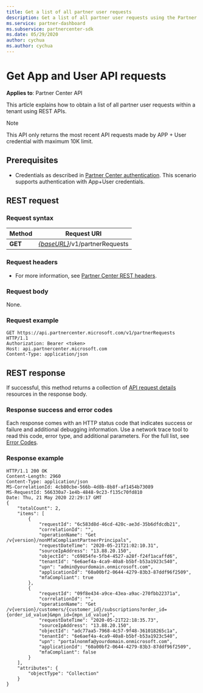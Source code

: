 ```yaml
---
title: Get a list of all partner user requests
description: Get a list of all partner user requests using the Partner REST API.
ms.service: partner-dashboard
ms.subservice: partnercenter-sdk
ms.date: 05/29/2020
author: cychua
ms.author: cychua
---
```


# Get App and User API requests

**Applies to**: Partner Center API

This article explains how to obtain a list of all partner user requests within a tenant using REST APIs.

 > [!NOTE]
 > This API only returns the most recent API requests made by APP + User credential with maximum 10K limit.

## Prerequisites

- Credentials as described in [Partner Center authentication](partner-center-authentication.md). This scenario supports authentication with App+User credentials.

## REST request

### Request syntax

| Method  | Request URI                                                        |
|---------|--------------------------------------------------------------------|
| **GET** | [*{baseURL}*](partner-center-rest-urls.md)/v1/partnerRequests |

### Request headers

- For more information, see [Partner Center REST headers](headers.md).

### Request body

None.

### Request example

```http
GET https://api.partnercenter.microsoft.com/v1/partnerRequests HTTP/1.1
Authorization: Bearer <token>
Host: api.partnercenter.microsoft.com
Content-Type: application/json
```

## REST response

If successful, this method returns a collection of [API request details](mfa-resources.md#api-request-details) resources in the response body.

### Response success and error codes

Each response comes with an HTTP status code that indicates success or failure and additional debugging information. Use a network trace tool to read this code, error type, and additional parameters. For the full list, see [Error Codes](error-codes.md).

### Response example

``` http
HTTP/1.1 200 OK
Content-Length: 2960
Content-Type: application/json
MS-CorrelationId: 4cb80cbe-566b-4d8b-8b8f-af1454b73089
MS-RequestId: 566330a7-1e4b-4848-9c23-f135c70fd810
Date: Thu, 21 May 2020 22:29:17 GMT
{
    "totalCount": 2,
    "items": [
        {
            "requestId": "6c583d8d-46cd-420c-ae3d-35b6dfdcdb21",
            "correlationId": "",
            "operationName": "Get /v{version}/nonMfaCompliantPartnerPrincipals",
            "requestDateTime": "2020-05-21T21:02:10.31",
            "sourceIpAddress": "13.88.20.150",
            "objectId": "c69854fe-5fb4-4527-a28f-f24f1acaffd6",
            "tenantId": "6e6aef4a-4ca9-40a8-b5bf-b53a1923c540",
            "upn": "admin@yourdomain.onmicrosoft.com",
            "applicationId": "60a00bf2-0644-4279-83b3-87ddf96f2509",
            "mfaCompliant": true
        },
        {
            "requestId": "09f8e434-a9ce-43ea-a9ac-270fbb22371a",
            "correlationId": "",
            "operationName": "Get /v{version}/customers/{customer_id}/subscriptions?order_id={order_id_value}&mpn_id={mpn_id_value}",
            "requestDateTime": "2020-05-21T22:18:35.73",
            "sourceIpAddress": "13.88.20.150",
            "objectId": "adc77aa5-7968-4c57-9f48-361018265c1a",
            "tenantId": "6e6aef4a-4ca9-40a8-b5bf-b53a1923c540",
            "upn": "portalnonmfa@yourdomain.onmicrosoft.com",
            "applicationId": "60a00bf2-0644-4279-83b3-87ddf96f2509",
            "mfaCompliant": false
        }
    ],
    "attributes": {
        "objectType": "Collection"
    }
}
```
